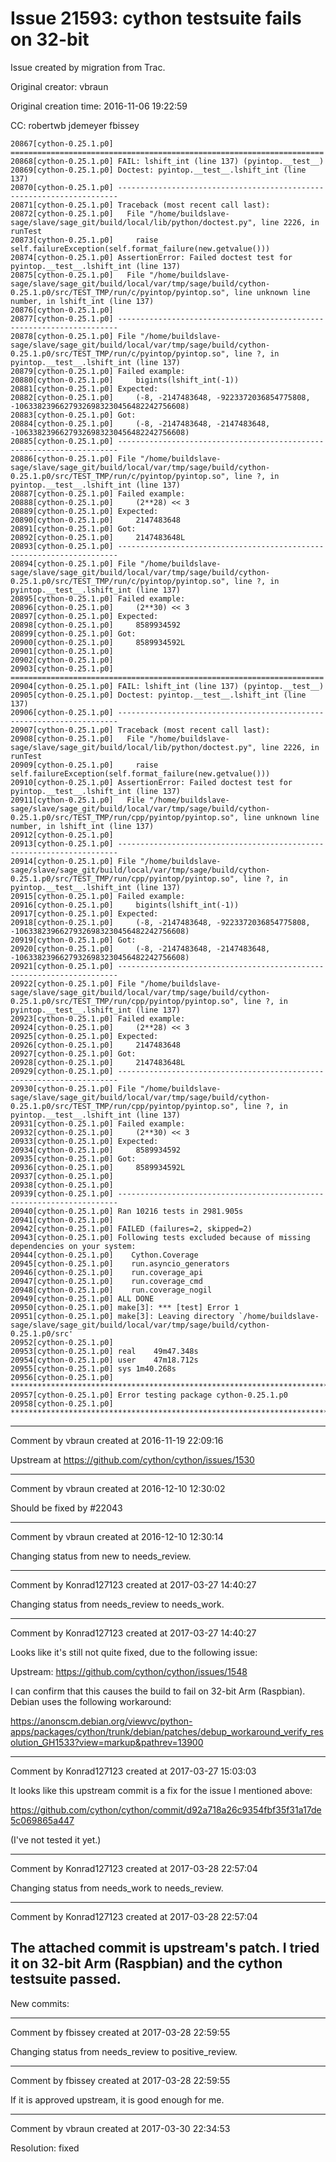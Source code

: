 # Issue 21593: cython testsuite fails on 32-bit

Issue created by migration from Trac.

Original creator: vbraun

Original creation time: 2016-11-06 19:22:59

CC:  robertwb jdemeyer fbissey


```
20867[cython-0.25.1.p0] ======================================================================
20868[cython-0.25.1.p0] FAIL: lshift_int (line 137) (pyintop.__test__)
20869[cython-0.25.1.p0] Doctest: pyintop.__test__.lshift_int (line 137)
20870[cython-0.25.1.p0] ----------------------------------------------------------------------
20871[cython-0.25.1.p0] Traceback (most recent call last):
20872[cython-0.25.1.p0]   File "/home/buildslave-sage/slave/sage_git/build/local/lib/python/doctest.py", line 2226, in runTest
20873[cython-0.25.1.p0]     raise self.failureException(self.format_failure(new.getvalue()))
20874[cython-0.25.1.p0] AssertionError: Failed doctest test for pyintop.__test__.lshift_int (line 137)
20875[cython-0.25.1.p0]   File "/home/buildslave-sage/slave/sage_git/build/local/var/tmp/sage/build/cython-0.25.1.p0/src/TEST_TMP/run/c/pyintop/pyintop.so", line unknown line number, in lshift_int (line 137)
20876[cython-0.25.1.p0] 
20877[cython-0.25.1.p0] ----------------------------------------------------------------------
20878[cython-0.25.1.p0] File "/home/buildslave-sage/slave/sage_git/build/local/var/tmp/sage/build/cython-0.25.1.p0/src/TEST_TMP/run/c/pyintop/pyintop.so", line ?, in pyintop.__test__.lshift_int (line 137)
20879[cython-0.25.1.p0] Failed example:
20880[cython-0.25.1.p0]     bigints(lshift_int(-1))
20881[cython-0.25.1.p0] Expected:
20882[cython-0.25.1.p0]     (-8, -2147483648, -9223372036854775808, -10633823966279326983230456482242756608)
20883[cython-0.25.1.p0] Got:
20884[cython-0.25.1.p0]     (-8, -2147483648, -2147483648, -10633823966279326983230456482242756608)
20885[cython-0.25.1.p0] ----------------------------------------------------------------------
20886[cython-0.25.1.p0] File "/home/buildslave-sage/slave/sage_git/build/local/var/tmp/sage/build/cython-0.25.1.p0/src/TEST_TMP/run/c/pyintop/pyintop.so", line ?, in pyintop.__test__.lshift_int (line 137)
20887[cython-0.25.1.p0] Failed example:
20888[cython-0.25.1.p0]     (2**28) << 3
20889[cython-0.25.1.p0] Expected:
20890[cython-0.25.1.p0]     2147483648
20891[cython-0.25.1.p0] Got:
20892[cython-0.25.1.p0]     2147483648L
20893[cython-0.25.1.p0] ----------------------------------------------------------------------
20894[cython-0.25.1.p0] File "/home/buildslave-sage/slave/sage_git/build/local/var/tmp/sage/build/cython-0.25.1.p0/src/TEST_TMP/run/c/pyintop/pyintop.so", line ?, in pyintop.__test__.lshift_int (line 137)
20895[cython-0.25.1.p0] Failed example:
20896[cython-0.25.1.p0]     (2**30) << 3
20897[cython-0.25.1.p0] Expected:
20898[cython-0.25.1.p0]     8589934592
20899[cython-0.25.1.p0] Got:
20900[cython-0.25.1.p0]     8589934592L
20901[cython-0.25.1.p0] 
20902[cython-0.25.1.p0] 
20903[cython-0.25.1.p0] ======================================================================
20904[cython-0.25.1.p0] FAIL: lshift_int (line 137) (pyintop.__test__)
20905[cython-0.25.1.p0] Doctest: pyintop.__test__.lshift_int (line 137)
20906[cython-0.25.1.p0] ----------------------------------------------------------------------
20907[cython-0.25.1.p0] Traceback (most recent call last):
20908[cython-0.25.1.p0]   File "/home/buildslave-sage/slave/sage_git/build/local/lib/python/doctest.py", line 2226, in runTest
20909[cython-0.25.1.p0]     raise self.failureException(self.format_failure(new.getvalue()))
20910[cython-0.25.1.p0] AssertionError: Failed doctest test for pyintop.__test__.lshift_int (line 137)
20911[cython-0.25.1.p0]   File "/home/buildslave-sage/slave/sage_git/build/local/var/tmp/sage/build/cython-0.25.1.p0/src/TEST_TMP/run/cpp/pyintop/pyintop.so", line unknown line number, in lshift_int (line 137)
20912[cython-0.25.1.p0] 
20913[cython-0.25.1.p0] ----------------------------------------------------------------------
20914[cython-0.25.1.p0] File "/home/buildslave-sage/slave/sage_git/build/local/var/tmp/sage/build/cython-0.25.1.p0/src/TEST_TMP/run/cpp/pyintop/pyintop.so", line ?, in pyintop.__test__.lshift_int (line 137)
20915[cython-0.25.1.p0] Failed example:
20916[cython-0.25.1.p0]     bigints(lshift_int(-1))
20917[cython-0.25.1.p0] Expected:
20918[cython-0.25.1.p0]     (-8, -2147483648, -9223372036854775808, -10633823966279326983230456482242756608)
20919[cython-0.25.1.p0] Got:
20920[cython-0.25.1.p0]     (-8, -2147483648, -2147483648, -10633823966279326983230456482242756608)
20921[cython-0.25.1.p0] ----------------------------------------------------------------------
20922[cython-0.25.1.p0] File "/home/buildslave-sage/slave/sage_git/build/local/var/tmp/sage/build/cython-0.25.1.p0/src/TEST_TMP/run/cpp/pyintop/pyintop.so", line ?, in pyintop.__test__.lshift_int (line 137)
20923[cython-0.25.1.p0] Failed example:
20924[cython-0.25.1.p0]     (2**28) << 3
20925[cython-0.25.1.p0] Expected:
20926[cython-0.25.1.p0]     2147483648
20927[cython-0.25.1.p0] Got:
20928[cython-0.25.1.p0]     2147483648L
20929[cython-0.25.1.p0] ----------------------------------------------------------------------
20930[cython-0.25.1.p0] File "/home/buildslave-sage/slave/sage_git/build/local/var/tmp/sage/build/cython-0.25.1.p0/src/TEST_TMP/run/cpp/pyintop/pyintop.so", line ?, in pyintop.__test__.lshift_int (line 137)
20931[cython-0.25.1.p0] Failed example:
20932[cython-0.25.1.p0]     (2**30) << 3
20933[cython-0.25.1.p0] Expected:
20934[cython-0.25.1.p0]     8589934592
20935[cython-0.25.1.p0] Got:
20936[cython-0.25.1.p0]     8589934592L
20937[cython-0.25.1.p0] 
20938[cython-0.25.1.p0] 
20939[cython-0.25.1.p0] ----------------------------------------------------------------------
20940[cython-0.25.1.p0] Ran 10216 tests in 2981.905s
20941[cython-0.25.1.p0] 
20942[cython-0.25.1.p0] FAILED (failures=2, skipped=2)
20943[cython-0.25.1.p0] Following tests excluded because of missing dependencies on your system:
20944[cython-0.25.1.p0]    Cython.Coverage
20945[cython-0.25.1.p0]    run.asyncio_generators
20946[cython-0.25.1.p0]    run.coverage_api
20947[cython-0.25.1.p0]    run.coverage_cmd
20948[cython-0.25.1.p0]    run.coverage_nogil
20949[cython-0.25.1.p0] ALL DONE
20950[cython-0.25.1.p0] make[3]: *** [test] Error 1
20951[cython-0.25.1.p0] make[3]: Leaving directory `/home/buildslave-sage/slave/sage_git/build/local/var/tmp/sage/build/cython-0.25.1.p0/src'
20952[cython-0.25.1.p0] 
20953[cython-0.25.1.p0] real	49m47.348s
20954[cython-0.25.1.p0] user	47m18.712s
20955[cython-0.25.1.p0] sys	1m40.268s
20956[cython-0.25.1.p0] ************************************************************************
20957[cython-0.25.1.p0] Error testing package cython-0.25.1.p0
20958[cython-0.25.1.p0] ************************************************************************
```



---

Comment by vbraun created at 2016-11-19 22:09:16

Upstream at https://github.com/cython/cython/issues/1530


---

Comment by vbraun created at 2016-12-10 12:30:02

Should be fixed by #22043


---

Comment by vbraun created at 2016-12-10 12:30:14

Changing status from new to needs_review.


---

Comment by Konrad127123 created at 2017-03-27 14:40:27

Changing status from needs_review to needs_work.


---

Comment by Konrad127123 created at 2017-03-27 14:40:27

Looks like it's still not quite fixed, due to the following issue:

Upstream: https://github.com/cython/cython/issues/1548

I can confirm that this causes the build to fail on 32-bit Arm (Raspbian). Debian uses the following workaround:

https://anonscm.debian.org/viewvc/python-apps/packages/cython/trunk/debian/patches/debup_workaround_verify_resolution_GH1533?view=markup&pathrev=13900


---

Comment by Konrad127123 created at 2017-03-27 15:03:03

It looks like this upstream commit is a fix for the issue I mentioned above:

https://github.com/cython/cython/commit/d92a718a26c9354fbf35f31a17de5c069865a447

(I've not tested it yet.)


---

Comment by Konrad127123 created at 2017-03-28 22:57:04

Changing status from needs_work to needs_review.


---

Comment by Konrad127123 created at 2017-03-28 22:57:04

The attached commit is upstream's patch. I tried it on 32-bit Arm (Raspbian) and the cython testsuite passed.
----
New commits:


---

Comment by fbissey created at 2017-03-28 22:59:55

Changing status from needs_review to positive_review.


---

Comment by fbissey created at 2017-03-28 22:59:55

If it is approved upstream, it is good enough for me.


---

Comment by vbraun created at 2017-03-30 22:34:53

Resolution: fixed
